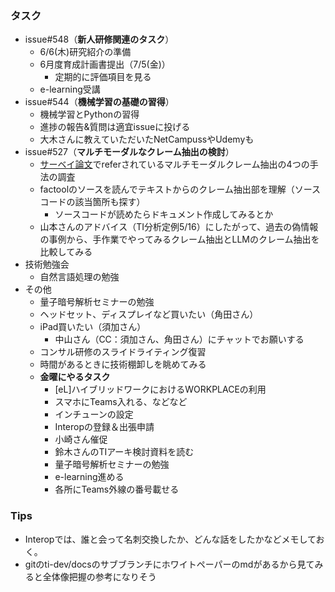 ### タスク
- issue#548（**新人研修関連のタスク**）
  - 6/6(木)研究紹介の準備
  - 6月度育成計画書提出（7/5(金)）
    - 定期的に評価項目を見る
  - e-learning受講
- issue#544（**機械学習の基礎の習得**）
  - 機械学習とPythonの習得
  - 進捗の報告&質問は適宜issueに投げる
  - 大木さんに教えていただいたNetCampussやUdemyも
- issue#527（**マルチモーダルなクレーム抽出の検討**）
  - [サーベイ論文](https://arxiv.org/abs/2305.13507)でreferされているマルチモーダルクレーム抽出の4つの手法の調査
  - factoolのソースを読んでテキストからのクレーム抽出部を理解（ソースコードの該当箇所も探す）
    - ソースコードが読めたらドキュメント作成してみるとか
  - 山本さんのアドバイス（TI分析定例5/16）にしたがって、過去の偽情報の事例から、手作業でやってみるクレーム抽出とLLMのクレーム抽出を比較してみる
- 技術勉強会
  - 自然言語処理の勉強
- その他
  - 量子暗号解析セミナーの勉強
  - ヘッドセット、ディスプレイなど買いたい（角田さん）
  - iPad買いたい（須加さん）
    - 中山さん（CC：須加さん、角田さん）にチャットでお願いする
  - コンサル研修のスライドライティング復習
  - 時間があるときに技術棚卸しを眺めてみる
  - **金曜にやるタスク**
    - [eL]ハイブリッドワークにおけるWORKPLACEの利用
    - スマホにTeams入れる、などなど
    - インチューンの設定
    - Interopの登録＆出張申請
    - 小崎さん催促
    - 鈴木さんのTIアーキ検討資料を読む
    - 量子暗号解析セミナーの勉強
    - e-learning進める
    - 各所にTeams外線の番号載せる


### Tips
- Interopでは、誰と会って名刺交換したか、どんな話をしたかなどメモしておく。
- gitのti-dev/docsのサブブランチにホワイトペーパーのmdがあるから見てみると全体像把握の参考になりそう
